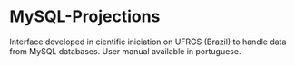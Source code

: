 # MySQL-Projections
Interface developed in cientific iniciation on UFRGS (Brazil) to handle data from MySQL databases. User manual available in portuguese.
